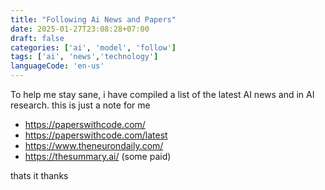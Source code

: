 ```yaml
---
title: "Following Ai News and Papers"
date: 2025-01-27T23:08:28+07:00
draft: false
categories: ['ai', 'model', 'follow']
tags: ['ai', 'news','technology']
languageCode: 'en-us'
---
```


To help me stay sane, i have compiled a list of the latest AI news and in AI research. this is just a note for me

- https://paperswithcode.com/
- https://paperswithcode.com/latest
- https://www.theneurondaily.com/
- https://thesummary.ai/ (some paid)

thats it
thanks


